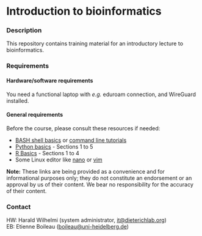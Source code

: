 # Introduction to bioinformatics

### Description

This repository contains training material for an introductory lecture to bioinformatics. 

### Requirements

#### Hardware/software requirements

You need a functional laptop with *e.g.* eduroam connection, and WireGuard installed. 

#### General requirements

Before the course, please consult these resources if needed:

* [BASH shell basics](https://swcarpentry.github.io/shell-novice) or [command line tutorials](https://tutorials.ubuntu.com/tutorial/command-line-for-beginners)
* [Python basics](https://swcarpentry.github.io/python-novice-inflammation) - Sections 1 to 5
* [R Basics](http://swcarpentry.github.io/r-novice-inflammation) - Sections 1 to 4
* Some Linux editor like [nano](https://staffwww.fullcoll.edu/sedwards/Nano/IntroToNano.html) or [vim](https://www.openvim.com)


**Note:** These links are being provided as a convenience and for informational purposes only; they do not constitute an endorsement or an approval by us of their content. We bear no responsibility for the accuracy of their content.


### Contact

HW: Harald Wilhelmi (system administrator, <it@dieterichlab.org>)<br>
EB: Etienne Boileau (<boileau@uni-heidelberg.de>)<br>



